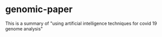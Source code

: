 # genomic-paper

This is a summary of "using artificial intelligence techniques for covid 19 genome analysis"
